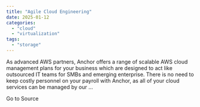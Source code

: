 ```yaml
---
title: "Agile Cloud Engineering"
date: 2025-01-12
categories: 
  - "cloud"
  - "virtualization"
tags: 
  - "storage"
---
```


As advanced AWS partners, Anchor offers a range of scalable AWS cloud management plans for your business which are designed to act like outsourced IT teams for SMBs and emerging enterprise. There is no need to keep costly personnel on your payroll with Anchor, as all of your cloud services can be managed by our ...

Go to Source
